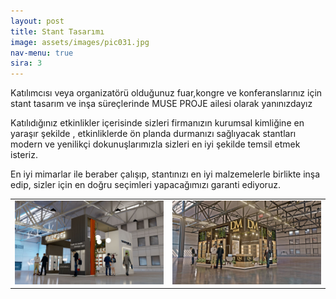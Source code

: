 ```yaml
---
layout: post
title: Stant Tasarımı
image: assets/images/pic031.jpg
nav-menu: true
sira: 3
---
```


Katılımcısı veya organizatörü olduğunuz fuar,kongre ve konferanslarınız için stant tasarım ve inşa süreçlerinde MUSE PROJE ailesi olarak yanınızdayız

Katılıdığınız etkinlikler içerisinde sizleri firmanızın kurumsal kimliğine en yaraşır şekilde , etkinliklerde ön planda durmanızı sağlıyacak stantları
modern ve yenilikçi dokunuşlarımızla sizleri en iyi şekilde temsil etmek isteriz.

En iyi mimarlar ile beraber çalışıp, stantınızı en iyi malzemelerle birlikte inşa edip, sizler için en doğru seçimleri yapacağımızı garanti ediyoruz.



<table>

  <tr>
    <td><img src="./assets/images/referans1.jpg"/></td>
    <td><img src="./assets/images/referans2.jpg"/></td>
  </tr>

 
</table>